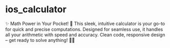# ios_calculator
✨ Math Power in Your Pocket! 🧮 This sleek, intuitive calculator is your go-to for quick and precise computations. Designed for seamless use, it handles all your arithmetic with speed and accuracy. Clean code, responsive design – get ready to solve anything! 🚀🔢
